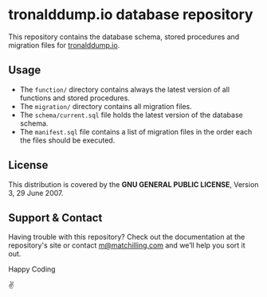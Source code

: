 # tronalddump.io database repository

This repository contains the database schema, stored procedures and migration files for [tronalddump.io](https://www.tronalddump.io).

## Usage

- The `function/` directory contains always the latest version of all functions and stored procedures.
- The `migration/` directory contains all migration files.
- The `schema/current.sql` file holds the latest version of the database schema.
- The `manifest.sql` file contains a list of migration files in the order each the files should be executed.

## License

This distribution is covered by the **GNU GENERAL PUBLIC LICENSE**, Version 3, 29 June 2007.

## Support & Contact

Having trouble with this repository? Check out the documentation at the repository's site or contact m@matchilling.com and we’ll help you sort it out.

Happy Coding

:v:
